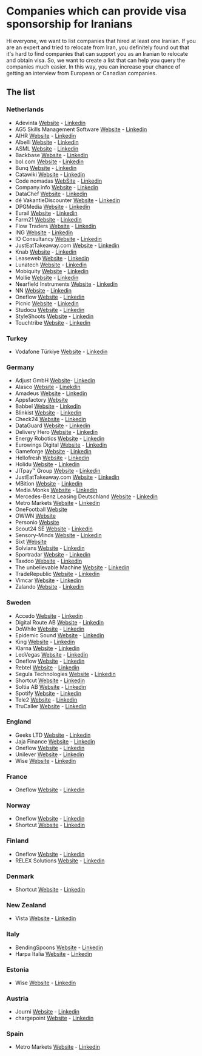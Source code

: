# Companies which can provide visa sponsorship for Iranians

Hi everyone, we want to list companies that hired at least one Iranian.
If you are an expert and tried to relocate from Iran, you definitely found out that it's hard to find companies that can support you as an Iranian to relocate and obtain visa.
So, we want to create a list that can help you query the companies much easier. In this way, you can increase your chance of getting an interview from European or Canadian companies.

## The list

### Netherlands

- Adevinta [Website](https://www.adevinta.com/) - [Linkedin](https://www.linkedin.com/company/adevinta/)
- AG5 Skills Management Software [Website](https://www.ag5.com) - [Linkedin](https://www.linkedin.com/company/ag5skillsintelligencesoftware)
- AIHR [Website](https://www.aihr.com/homepage/) - [Linkedin](https://www.linkedin.com/school/aihr/jobs/)
- Albelli [Website](https://apply.workable.com/albelli-photoboxgroup/) - [Linkedin](https://www.linkedin.com/company/albelli-photoboxgroup/)
- ASML [Website](https://www.asml.com/en/careers/find-your-job?page=1&facets=vacancycountry%253dNetherlands&sortBy=date) - [Linkedin](https://www.linkedin.com/company/asml/jobs/)
- Backbase [Website](https://www.backbase.com/) - [Linkedin](https://www.linkedin.com/company/backbase/)
- bol.com [Website](https://careers.bol.com/en/) - [Linkedin](https://www.linkedin.com/company/bol-com/jobs/)
- Bunq [Website](https://www.bunq.com/) - [Linkedin](https://www.linkedin.com/company/bunq/jobs/)
- Catawiki [Website](https://catawiki.careers) - [Linkedin](https://www.linkedin.com/company/catawiki/jobs/)
- Code nomadas [WebSite](https://www.codenomads.nl/career/) - [Linkedin](https://www.linkedin.com/company/code-nomads/)
- Company.info [Website](https://companyinfo.nl/en/) - [Linkedin](https://www.linkedin.com/company/company-info/jobs/)
- DataChef [Website](https://datachef.co/) - [Linkedin](https://www.linkedin.com/company/datachefco/)
- dé VakantieDiscounter [Website](https://werkenbij.vakantiediscounter.nl) - [Linkedin](https://www.linkedin.com/company/vakantiediscounter)
- DPGMedia [Website](https://www.dpgmediagroup.com/nl-NL/werken-bij-dpg) - [Linkedin](https://www.linkedin.com/company/dpg-media-nl/jobs/)
- Eurail [Website](https://www.eurail.com/en/careers) - [Linkedin](https://www.linkedin.com/company/eurail/)
- Farm21 [Website](https://www.farm21.com/) - [Linkedin](https://www.linkedin.com/company/farm21/)
- Flow Traders [Website](https://www.flowtraders.com/) - [Linkedin](https://www.linkedin.com/company/flow-traders/jobs/)
- ING [Website](https://www.ing.jobs/global/careers.htm) - [Linkedin](https://www.linkedin.com/company/ing/jobs/)
- IO Consultancy [Website](https://www.iodigital.com/nl/carriere) - [Linkedin](https://www.linkedin.com/company/iodigital-com/jobs/)
- JustEatTakeaway.com [Website](https://careers.justeattakeaway.com/global/en/search-results?keywords=&p=ChIJVXealLU_xkcRja_At0z9AGY) - [Linkedin](https://www.linkedin.com/company/just-eat-takeaway-com/)
- Knab [Website](https://www.werkenbijknab.nl/en) - [Linkedin](https://www.linkedin.com/company/knab/jobs/)
- Leaseweb [Website](https://www.leaseweb.com/career) - [Linkedin](https://www.linkedin.com/company/leaseweb/jobs/)
- Lunatech [Website](https://lunatech.com/) - [Linkedin](https://www.linkedin.com/company/lunatech-labs)
- Mobiquity [Website](https://www.mobiquity.com/) - [Linkedin](https://www.linkedin.com/company/mobiquity-inc-europe/)
- Mollie [Website](https://www.mollie.com/) - [Linkedin](https://www.linkedin.com/company/molliepayments/jobs/)
- Nearfield Instruments [Website](http://www.nearfieldinstruments.com/) - [Linkedin](https://www.linkedin.com/company/nearfield-instruments-bv/jobs/)
- NN [Website](https://www.nn-group.com/) - [Linkedin](https://www.linkedin.com/company/nn/jobs/)
- Oneflow [Website](https://oneflow.com/) - [Linkedin](https://www.linkedin.com/company/oneflowcom/jobs/)
- Picnic [Website](https://www.picnic.app/careers/all-jobs) - [Linkedin](https://www.linkedin.com/company/picnictechnologies/)
- Studocu [Website](https://jobs.studocu.com/) - [Linkedin](https://www.linkedin.com/company/studeersnel.nl/jobs/)
- StyleShoots [Website](https://styleshoots.com/) - [Linkedin](https://www.linkedin.com/company/styleshoots/jobs/)
- Touchtribe [Website](https://www.touchtribe.nl/en/about-us/careers) - [Linkedin](https://www.linkedin.com/company/touchtribe/)

### Turkey

- Vodafone Türkiye [Website](https://www.vodafone.com.tr/) - [Linkedin](https://www.linkedin.com/company/vodafone/?originalSubdomain=tr)

### Germany

- Adjust GmbH [Website](https://www.adjust.com/)- [Linkedin](https://www.linkedin.com/company/adjustcom)
- Alasco [Website](https://www.alasco.de/) - [Linekdin](https://www.linkedin.com/company/alasco-software/jobs/)
- Amadeus [Website](https://amadeus.com/en) - [Linkedin](https://www.linkedin.com/company/amadeus/)
- Appsfactory [Website](https://appsfactory.de/en/)
- Babbel [Website](https://www.babbel.com) - [Linkedin](https://www.linkedin.com/company/babbel-com)
- Blinkist [Website](https://www.blinkist.com/en) - [Linkedin](https://www.linkedin.com/company/blinkist/jobs/)
- Check24 [Website](https://www.check24.de/) - [Linkedin](https://www.linkedin.com/company/check24-vergleichsportal-gmbh/jobs/)
- DataGuard [Website](https://www.dataguard.de/) - [Linkedin](https://www.linkedin.com/company/dataguard1/jobs/)
- Delivery Hero [Website](https://www.deliveryhero.com/) - [Linkedin](https://www.linkedin.com/company/delivery-hero-se/jobs/)
- Energy Robotics [Website](https://www.energy-robotics.com/) - [Linkedin](https://www.linkedin.com/company/energy-robotics/jobs/)
- Eurowings Digital [Website](https://eurowings-digital.de/) - [Linkedin](https://www.linkedin.com/company/eurowings-digital-gmbh/)
- Gameforge [Website](https://gameforge.com) - [Linkedin](https://www.linkedin.com/company/gameforge)
- Hellofresh [Website](https://www.hellofresh.com/) - [Linkedin](https://www.linkedin.com/company/hellofresh/jobs)
- Holidu [Website](https://holidu.com) - [Linkedin](https://www.linkedin.com/company/holidu/jobs/)
- JITpay™ Group [Website](https://www.jitpay.eu/en/) - [Linkedin](https://www.linkedin.com/company/jitpay-gmbh/)
- JustEatTakeaway.com [Website](https://careers.justeattakeaway.com/global/en/search-results?keywords=&p=ChIJAVkDPzdOqEcRcDteW0YgIQQ&location=Berlin,%20Germany) - [Linkedin](https://www.linkedin.com/company/just-eat-takeaway-com/)
- MBition [Website](https://mbition.io) - [Linkedin](https://www.linkedin.com/company/mbitiongmbh/jobs/)
- Media.Monks [Website](https://media.monks.com/) - [Linkedin](https://www.linkedin.com/company/mediamonks/)
- Mercedes-Benz Leasing Deutschland [Website](https://www.mercedes-benz.de/passengercars/finance/financing-leasing.html) - [Linkedin](https://www.linkedin.com/company/mercedes-benz-leasing-deutschland)
- Metro Markets [Website](https://www.metro-markets.de/) - [Linkedin](https://www.linkedin.com/company/metro-markets-gmbh/jobs)
- OneFootball [Website](https://onefootball.com/en/home)
- OWWN [Website](https://www.owwn.com/en)
- Personio [Website](https://www.personio.com/)
- Scout24 SE [Website](https://www.scout24.com/) - [Linkedin](https://www.linkedin.com/company/scout24-group/)
- Sensory-Minds [Website](https://www.sensory-minds.com/) - [Linkedin](https://www.linkedin.com/company/sensory-minds/jobs/)
- Sixt [Website](https://www.sixt.com/)
- Solvians [Website](https://www.solvians.com/) - [Linkedin](https://www.linkedin.com/company/solvians-it-solutions-gmbh/)
- Sportradar [Website](https://sportradar.com/) - [Linkedin](https://www.linkedin.com/company/sportradar/jobs/)
- Taxdoo [Website](http://www.taxdoo.com/) - [Linkedin](https://www.linkedin.com/company/taxdoo/jobs/)
- The unbelievable Machine [Website](https://unbelievable-machine.com/) - [Linkedin](https://www.linkedin.com/company/the-unbelievable-machine-company-gmbh/)
- TradeRepublic [Website](https://traderepublic.com) - [Linkedin](https://www.linkedin.com/company/trade-republic/jobs/)
- Vimcar [Website](https://vimcar.com/) - [Linkedin](https://www.linkedin.com/company/vimcar/jobs/)
- Zalando [Website](https://en.zalando.de/) - [Linkedin](https://www.linkedin.com/company/zalando/jobs/)

### Sweden

- Accedo [Website](https://www.accedo.tv/) - [Linkedin](https://www.linkedin.com/company/accedo-tv/jobs/)
- Digital Route AB [Website](https://www.digitalroute.com/careers/) - [Linkedin](https://www.linkedin.com/company/digital-route/jobs/)
- DoWhile [Website](https://dowhile.se/) - [Linkedin](https://www.linkedin.com/company/dowhile-consulting-scandinavia-ab/jobs/)
- Epidemic Sound [Website](https://www.epidemicsound.com/) - [Linkedin](https://www.linkedin.com/company/epidemic-sound/jobs/)
- King [Website](https://www.king.com/) - [Linkedin](https://www.linkedin.com/company/king/jobs/)
- Klarna [Website](https://www.klarna.com/careers/) - [Linkedin](https://www.linkedin.com/company/klarna/jobs/)
- LeoVegas [Website](https://leovegasgroup.com/careers/) - [Linkedin](https://www.linkedin.com/company/leovegasgroup/jobs/)
- Oneflow [Website](https://oneflow.com/) - [Linkedin](https://www.linkedin.com/company/oneflowcom/jobs/)
- Rebtel [Website](https://www.rebtel.com/en/jobs/) - [Linkedin](https://www.linkedin.com/company/rebtel/jobs)
- Segula Technologies [Website](https://sverige.segulatechnologies.com/en/) - [Linkedin](https://www.linkedin.com/company/segula-technologies/)
- Shortcut [Website](https://shortcut.io/sweden/) - [Linkedin](https://www.linkedin.com/company/shortcut-as/jobs/)
- Soltia AB [Website](https://www.soltia.se/) - [Linkedin](https://www.linkedin.com/company/soltiaab/jobs/)
- Spotify [Website](https://open.spotify.com/) - [Linkedin](https://www.linkedin.com/company/spotify/jobs/)
- Tele2 [Website](https://www.tele2.se/) - [Linkedin](https://www.linkedin.com/company/tele2/jobs/)
- TruCaller [Website](https://www.truecaller.com/) - [Linkedin](https://www.linkedin.com/company/truecaller/jobs/)

### England

- Geeks LTD [Website](https://www.geeks.ltd.uk/) - [Linkedin](https://www.linkedin.com/company/geeks-ltd/jobs/)
- Jaja Finance [Website](https://jaja.co.uk/) - [Linkedin](https://www.linkedin.com/company/jaja-finance/)
- Oneflow [Website](https://oneflow.com/) - [Linkedin](https://www.linkedin.com/company/oneflowcom/jobs/)
- Unilever [Website](https://careers.unilever.com/) - [Linkedin](https://www.linkedin.com/company/unilever/jobs/)
- Wise [Website](https://www.wise.com) - [Linkedin](https://www.linkedin.com/company/wiseaccount/jobs/)

### France

- Oneflow [Website](https://oneflow.com/) - [Linkedin](https://www.linkedin.com/company/oneflowcom/jobs/)

### Norway

- Oneflow [Website](https://oneflow.com/) - [Linkedin](https://www.linkedin.com/company/oneflowcom/jobs/)
- Shortcut [Website](https://shortcut.io/norway/) - [Linkedin](https://www.linkedin.com/company/shortcut-as/jobs/)

### Finland

- Oneflow [Website](https://oneflow.com/) - [Linkedin](https://www.linkedin.com/company/oneflowcom/jobs/)
- RELEX Solutions [Website](https://www.relexsolutions.com/) - [Linkedin](https://www.linkedin.com/company/relexsolutions/jobs/)

### Denmark

- Shortcut [Website](https://shortcut.io/denmark/) - [Linkedin](https://www.linkedin.com/company/shortcut-as/jobs/)

### New Zealand

- Vista [Website](https://cloud.vista.co/) - [Linkedin](https://www.linkedin.com/company/vista-entertainment-solutions/jobs/)

### Italy

- BendingSpoons [Website](https://bendingspoons.com) - [Linkedin](https://www.linkedin.com/company/bendingspoons/jobs/)
- Harpa Italia [Website](https://www.harpaitalia.it/) - [Linkedin](https://www.linkedin.com/company/harpa-italia-s.r.l.)

### Estonia

- Wise [Website](https://www.wise.com) - [Linkedin](https://www.linkedin.com/company/wiseaccount/jobs/)

### Austria

- Journi [Website](https://journiapp.com) - [Linkedin](https://www.linkedin.com/company/journiapp/jobs/)
- chargepoint [Website](https://www.chargepoint.com/about/opportunities) - [Linkedin](https://www.linkedin.com/company/chargepoint/jobs/)

### Spain

- Metro Markets [Website](https://www.metro-markets.de/) - [Linkedin](https://www.linkedin.com/company/metro-markets-gmbh/jobs)
